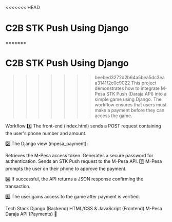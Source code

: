 <<<<<<< HEAD
# C2B STK Push Using Django
=======
 # C2B STK Push Using Django
>>>>>>> beebed3272d2b64a5bea5dc3eaa3141f2c0c9022
This project demonstrates how to integrate M-Pesa STK Push (Daraja API) into a simple game using Django. The workflow ensures that users must make a payment before they can access the game.

Workflow
1️⃣ The front-end (index.html) sends a POST request containing the user's phone number and amount.

2️⃣ The Django view (mpesa_payment):

Retrieves the M-Pesa access token.
Generates a secure password for authentication.
Sends an STK Push request to the M-Pesa API.
3️⃣ M-Pesa prompts the user on their phone to approve the payment.

4️⃣ If successful, the API returns a JSON response confirming the transaction.

5️⃣ The user gains access to the game after payment is verified.

Tech Stack
Django (Backend)
HTML/CSS & JavaScript (Frontend)
M-Pesa Daraja API (Payments) 🚀
